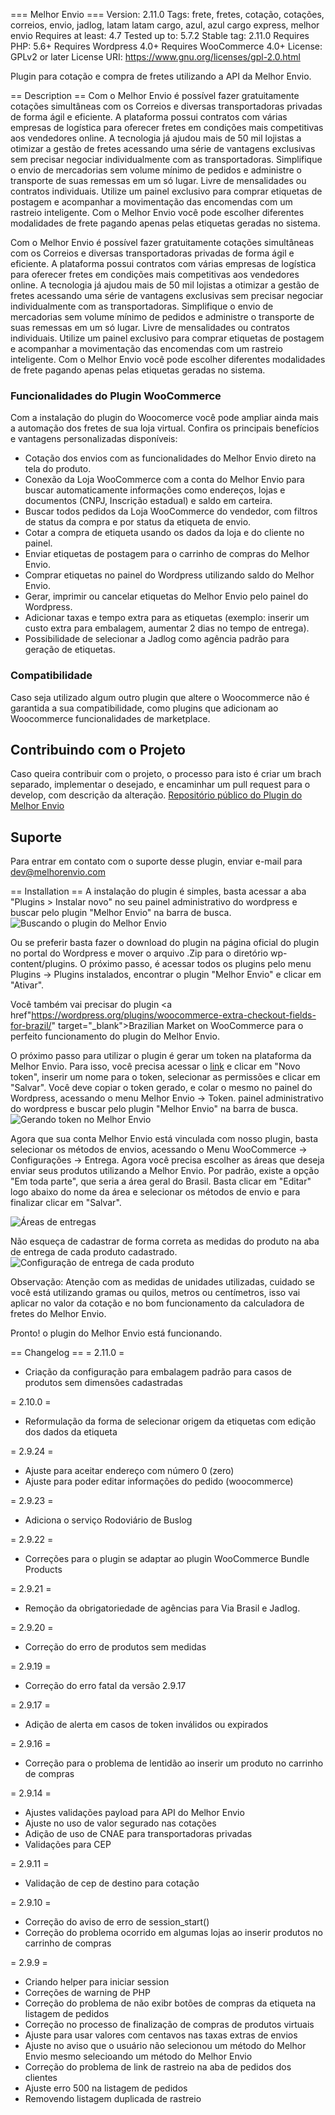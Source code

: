 === Melhor Envio ===
Version: 2.11.0
Tags: frete, fretes, cotação, cotações, correios, envio, jadlog, latam latam cargo, azul, azul cargo express, melhor envio
Requires at least: 4.7
Tested up to: 5.7.2
Stable tag: 2.11.0
Requires PHP: 5.6+
Requires Wordpress 4.0+
Requires WooCommerce 4.0+
License: GPLv2 or later
License URI: https://www.gnu.org/licenses/gpl-2.0.html

Plugin para cotação e compra de fretes utilizando a API da Melhor Envio.

== Description ==
Com o Melhor Envio é possível fazer gratuitamente cotações simultâneas com os Correios e diversas transportadoras privadas de forma ágil e eficiente. A plataforma possui contratos com várias empresas de logística para oferecer fretes em condições mais competitivas aos vendedores online.
A tecnologia já ajudou mais de 50 mil lojistas a otimizar a gestão de fretes acessando uma série de vantagens exclusivas sem precisar negociar individualmente com as transportadoras.
Simplifique o envio de mercadorias sem volume mínimo de pedidos e administre o transporte de suas remessas em um só lugar. Livre de mensalidades ou contratos individuais.
Utilize um painel exclusivo para comprar etiquetas de postagem e acompanhar a movimentação das encomendas com um rastreio inteligente. Com o Melhor Envio você pode escolher diferentes modalidades de frete pagando apenas pelas etiquetas geradas no sistema.

Com o Melhor Envio é possível fazer gratuitamente cotações simultâneas com os Correios e diversas transportadoras privadas de forma ágil e eficiente. A plataforma possui contratos com várias empresas de logística para oferecer fretes em condições mais competitivas aos vendedores online.
A tecnologia já ajudou mais de 50 mil lojistas a otimizar a gestão de fretes acessando uma série de vantagens exclusivas sem precisar negociar individualmente com as transportadoras.
Simplifique o envio de mercadorias sem volume mínimo de pedidos e administre o transporte de suas remessas em um só lugar. Livre de mensalidades ou contratos individuais.
Utilize um painel exclusivo para comprar etiquetas de postagem e acompanhar a movimentação das encomendas com um rastreio inteligente. Com o Melhor Envio você pode escolher diferentes modalidades de frete pagando apenas pelas etiquetas geradas no sistema.

### Funcionalidades do Plugin WooCommerce
Com a instalação do plugin do Woocomerce você pode ampliar ainda mais a automação dos fretes de sua loja virtual. Confira os principais benefícios e vantagens personalizadas disponíveis:
- Cotação dos envios com as funcionalidades do Melhor Envio direto na tela do produto.
- Conexão da Loja WooCommerce com a conta do Melhor Envio para buscar automaticamente informações como endereços, lojas e documentos (CNPJ, Inscrição estadual) e saldo em carteira.
- Buscar todos pedidos da Loja WooCommerce do vendedor, com filtros de status da compra e por status da etiqueta de envio.
- Cotar a compra de etiqueta usando os dados da loja e do cliente no painel.
- Enviar etiquetas de postagem para o carrinho de compras do Melhor Envio.
- Comprar etiquetas no painel do Wordpress utilizando saldo do Melhor Envio.
- Gerar, imprimir ou cancelar etiquetas do Melhor Envio pelo painel do Wordpress.
- Adicionar taxas e tempo extra para as etiquetas (exemplo: inserir um custo extra para embalagem, aumentar 2 dias no tempo de entrega).
- Possibilidade de selecionar a Jadlog como agência padrão para geração de etiquetas.

### Compatibilidade
Caso seja utilizado algum outro plugin que altere o Woocommerce não é garantida a sua compatibilidade, como plugins que adicionam ao Woocommerce funcionalidades de marketplace.

## Contribuindo com o Projeto
Caso queira contribuir com o projeto, o processo para isto é criar um brach separado, implementar o desejado, e encaminhar um pull request para o develop, com descrição da alteração.
<a href="https://github.com/melhorenvio/wp-melhorenvio-v2" target="_blank">Repositório público do Plugin do Melhor Envio</a>

## Suporte
Para entrar em contato com o suporte desse plugin, enviar e-mail para dev@melhorenvio.com

== Installation ==
A instalação do plugin é simples, basta acessar a aba "Plugins > Instalar novo" no seu painel administrativo do wordpress e buscar pelo plugin "Melhor Envio" na barra de busca.
<img src="https://wordpress-screenshots.s3.us-east-2.amazonaws.com/Instalar-plugins-%E2%80%B9-My-Blog-%E2%80%94-WordPress.png" alt="Buscando o plugin do Melhor Envio" />

Ou se preferir basta fazer o download do plugin na página oficial do plugin no portal do Wordpress e mover o arquivo .Zip para o diretório wp-content/plugins. O próximo passo, é acessar todos os plugins pelo menu Plugins -> Plugins instalados, encontrar o plugin "Melhor Envio" e clicar em "Ativar".

Você também vai precisar do plugin <a href"https://wordpress.org/plugins/woocommerce-extra-checkout-fields-for-brazil/" target="_blank">Brazilian Market on WooCommerce</a> para o perfeito funcionamento do plugin do Melhor Envio.

O próximo passo para utilizar o plugin é gerar um token na plataforma da Melhor Envio. Para isso, você precisa acessar o <a target="_blank" href="https://melhorenvio.com.br/painel/gerenciar/tokens">link</a> e clicar em "Novo token", inserir um nome para o token, selecionar as permissões e clicar em "Salvar". Você deve copiar o token gerado, e colar o mesmo no painel do Wordpress, acessando o menu Melhor Envio -> Token.
painel administrativo do wordpress e buscar pelo plugin "Melhor Envio" na barra de busca.
<img src="https://wordpress-screenshots.s3.us-east-2.amazonaws.com/Melhor-Envio.png" alt="Gerando token no Melhor Envio" />
 
Agora que sua conta Melhor Envio está vinculada com nosso plugin, basta selecionar os métodos de envios, acessando o Menu WooCommerce -> Configurações -> Entrega. Agora você precisa escolher as áreas que deseja enviar seus produtos utilizando a Melhor Envio. Por padrão, existe a opção "Em toda parte", que seria a área geral do Brasil. Basta clicar em "Editar" logo abaixo do nome da área e selecionar os métodos de envio e para finalizar clicar em "Salvar".

<img src="https://wordpress-screenshots.s3.us-east-2.amazonaws.com/Configura%C3%A7%C3%B5es-do-WooCommerce-%E2%80%B9-My-Blog-%E2%80%94-WordPress+(2).png" alt="Áreas de entregas" />

Não esqueça de cadastrar de forma correta as medidas do produto na aba de entrega de cada produto cadastrado.
<img src="https://wordpress-screenshots.s3.us-east-2.amazonaws.com/Editar-produto-%E2%80%B9-My-Blog-%E2%80%94-WordPress.png" alt="Configuração de entrega de cada produto" />

Observação: Atenção com as medidas de unidades utilizadas, cuidado se você está utilizando gramas ou quilos, metros ou centímetros, isso vai aplicar no valor da cotação e no bom funcionamento da calculadora de fretes do Melhor Envio.
 
Pronto! o plugin do Melhor Envio está funcionando.

== Changelog ==
= 2.11.0 =
* Criação da configuração para embalagem padrão para casos de produtos sem dimensões cadastradas

= 2.10.0 =
* Reformulação da forma de selecionar origem da etiquetas com edição dos dados da etiqueta

= 2.9.24 = 
* Ajuste para aceitar endereço com número 0 (zero)
* Ajuste para poder editar informações do pedido (woocommerce)

= 2.9.23 =
* Adiciona o serviço Rodoviário de Buslog 

= 2.9.22 =
* Correções para o plugin se adaptar ao plugin WooCommerce Bundle Products 

= 2.9.21 =
* Remoção da obrigatoriedade de agências para Via Brasil e Jadlog.

= 2.9.20 =
* Correção do erro de produtos sem medidas

= 2.9.19 =
*  Correção do erro fatal da versão 2.9.17

= 2.9.17 =
* Adição de alerta em casos de token inválidos ou expirados

= 2.9.16 =
* Correção para o problema de lentidão ao inserir um produto no carrinho de compras

= 2.9.14 =
* Ajustes validações payload para API do Melhor Envio
* Ajuste no uso de valor segurado nas cotações
* Adição de uso de CNAE para transportadoras privadas
* Validações para CEP

= 2.9.11 =
* Validação de cep de destino para cotação

= 2.9.10 =
* Correção do aviso de erro de session_start()
* Correção do problema ocorrido em algumas lojas ao inserir produtos no carrinho de compras

= 2.9.9 =
* Criando helper para iniciar session
* Correções de warning de PHP
* Correção do problema de não exibr botões de compras da etiqueta na listagem de pedidos
* Correção no processo de finalização de compras de produtos virtuais
* Ajuste para usar valores com centavos nas taxas extras de envios
* Ajuste no aviso que o usuário não selecionou um método do Melhor Envio mesmo selecioando um método do Melhor Envio
* Correção do problema de link de rastreio na aba de pedidos dos clientes
* Ajuste erro 500 na listagem de pedidos
* Removendo listagem duplicada de rastreio
